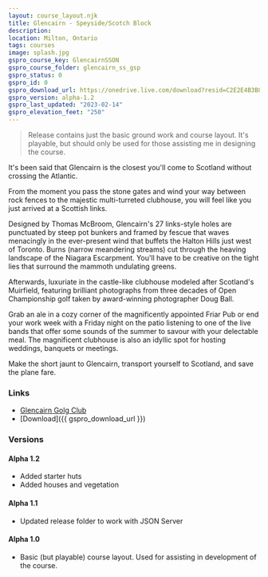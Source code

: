 ```yaml
---
layout: course_layout.njk
title: Glencairn - Speyside/Scotch Block
description:
location: Milton, Ontario
tags: courses
image: splash.jpg
gspro_course_key: GlencairnSSON
gspro_course_folder: glencairn_ss_gsp
gspro_status: 0
gspro_id: 0
gspro_download_url: https://onedrive.live.com/download?resid=C2E2E4B3B8DD77A3%21221354&authkey=!ANFXf4Zab8En-b8
gspro_version: alpha-1.2
gspro_last_updated: "2023-02-14"
gspro_elevation_feet: "250"
---
```


> Release contains just the basic ground work and course layout. It's playable, but should only be used for those assisting me in designing the course.

It's been said that Glencairn is the closest you'll come to Scotland without crossing the Atlantic.

From the moment you pass the stone gates and wind your way between rock fences to the majestic multi-turreted clubhouse, you will feel like you just arrived at a Scottish links.

Designed by Thomas McBroom, Glencairn's 27 links-style holes are punctuated by steep pot bunkers and framed by fescue that waves menacingly in the ever-present wind that buffets the Halton Hills just west of Toronto. Burns (narrow meandering streams) cut through the heaving landscape of the Niagara Escarpment. You'll have to be creative on the tight lies that surround the mammoth undulating greens.

Afterwards, luxuriate in the castle-like clubhouse modeled after Scotland's Muirfield, featuring brilliant photographs from three decades of Open Championship golf taken by award-winning photographer Doug Ball.

Grab an ale in a cozy corner of the magnificently appointed Friar Pub or end your work week with a Friday night on the patio listening to one of the live bands that offer some sounds of the summer to savour with your delectable meal. The magnificent clubhouse is also an idyllic spot for hosting weddings, banquets or meetings.

Make the short jaunt to Glencairn, transport yourself to Scotland, and save the plane fare.

### Links

- [Glencairn Golg Club](https://glencairn.clublink.ca/)
- [Download]({{ gspro_download_url }})

### Versions

#### Alpha 1.2

- Added starter huts
- Added houses and vegetation

#### Alpha 1.1

- Updated release folder to work with JSON Server

#### Alpha 1.0

- Basic (but playable) course layout. Used for assisting in development of the course.
